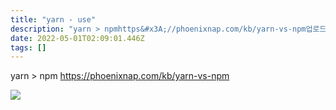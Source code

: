 ```yaml
---
title: "yarn - use"
description: "yarn > npmhttps&#x3A;//phoenixnap.com/kb/yarn-vs-npm업로드중.."
date: 2022-05-01T02:09:01.446Z
tags: []
---
```

yarn > npm
https://phoenixnap.com/kb/yarn-vs-npm

![](/images/2d9b0384-64f1-44bd-b625-2985a9d9c424-image.png)
